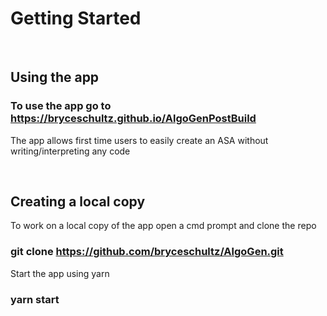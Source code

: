 # Getting Started
<br>

## Using the app

### To use the app go to https://bryceschultz.github.io/AlgoGenPostBuild

The app allows first time users to easily create an ASA without writing/interpreting any code

<br>

## Creating a local copy

To work on a local copy of the app open a cmd prompt and clone the repo


### git clone https://github.com/bryceschultz/AlgoGen.git

Start the app using yarn

### yarn start
